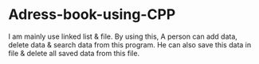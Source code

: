 # Adress-book-using-CPP
I am mainly use linked list & file. By using this, A person can add data, delete data & search data from this program. He can also save this data in file & delete all saved data from this file.
